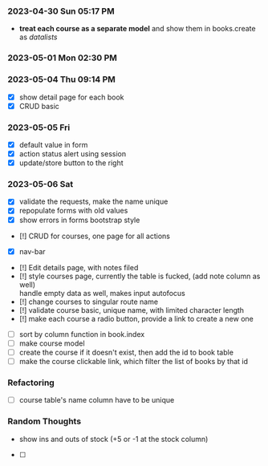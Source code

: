 ### 2023-04-30 Sun 05:17 PM
* **treat each course as a separate model** and show them in books.create as *datalists*

### 2023-05-01 Mon 02:30 PM

### 2023-05-04 Thu 09:14 PM
- [x] show detail page for each book
- [x] CRUD basic

### 2023-05-05 Fri
- [x] default value in form
- [x] action status alert using session
- [x] update/store button to the right

### 2023-05-06 Sat
- [x] validate the requests, make the name unique
- [x] repopulate forms with old values
- [x] show errors in forms bootstrap style
- [!] CRUD for courses, one page for all actions
- [x] nav-bar
- [!] Edit details page, with notes filed
- [!] style courses page, currently the table is fucked, (add note column as well)
    <br>
    handle empty data as well, makes input autofocus
- [!] change courses to singular route name
- [!] validate course basic, unique name, with limited character length
- [!] make each course a radio button, provide a link to create a new one
- [ ] sort by column function in book.index
- [ ] make course model
- [ ] create the course if it doesn't exist, then add the id to book table
- [ ] make the course clickable link, which filter the list of books by that id

### Refactoring
- [ ] course table's name column have to be unique



### Random Thoughts
- show ins and outs of stock (+5 or -1 at the stock column)
- [ ] 